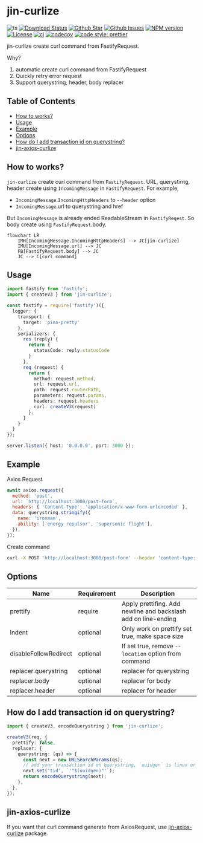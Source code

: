 # jin-curlize

![ts](https://flat.badgen.net/badge/Built%20With/TypeScript/blue)
[![Download Status](https://img.shields.io/npm/dw/jin-curlize.svg?style=flat-square)](https://npmcharts.com/compare/jin-curlize?minimal=true)
[![Github Star](https://img.shields.io/github/stars/imjuni/jin-curlize.svg?style=flat-square)](https://github.com/imjuni/jin-curlize)
[![Github Issues](https://img.shields.io/github/issues-raw/imjuni/jin-curlize.svg?style=flat-square)](https://github.com/imjuni/jin-curlize/issues)
[![NPM version](https://img.shields.io/npm/v/jin-curlize.svg?style=flat-square)](https://www.npmjs.com/package/jin-curlize)
[![License](https://img.shields.io/npm/l/jin-curlize.svg?style=flat-square)](https://github.com/imjuni/jin-curlize/blob/master/LICENSE)
[![ci](https://github.com/imjuni/jin-curlize/actions/workflows/ci.yml/badge.svg?style=flat-square)](https://github.com/imjuni/jin-curlize/actions/workflows/ci.yml)
[![codecov](https://codecov.io/gh/imjuni/jin-curlize/branch/master/graph/badge.svg?style=flat-square&token=R7R2PdJcS9)](https://codecov.io/gh/imjuni/jin-curlize)
[![code style: prettier](https://img.shields.io/badge/code_style-prettier-ff69b4.svg?style=flat-square)](https://github.com/prettier/prettier)

jin-curlize create curl command from FastifyRequest.

Why?

1. automatic create curl command from FastifyRequest
1. Quickly retry error request
1. Support querystring, header, body replacer

## Table of Contents <!-- omit in toc -->

- [How to works?](#how-to-works)
- [Usage](#usage)
- [Example](#example)
- [Options](#options)
- [How do I add transaction id on querystring?](#how-do-i-add-transaction-id-on-querystring)
- [jin-axios-curlize](#jin-axios-curlize)

## How to works?

`jin-curlize` create curl command from `FastifyRequest`. URL, querystirng, header create using `IncomingMessage` in `FastifyRequest`. For example,

- `IncomingMessage`.`IncomingHttpHeaders` to `--header` option
- `IncomingMessage`.url to querystring and href

But `IncomingMessage` is already ended ReadableStream in `FastifyReqest`. So body create using `FastifyRequest`.body.

```mermaid
flowchart LR
    IMH[IncomingMessage.IncomingHttpHeaders] --> JC[jin-curlize]
    IMU[IncomingMessage.url] --> JC
    FB[FastifyRequest.body] --> JC
    JC --> C[curl command]

```

## Usage

```ts
import fastify from 'fastify';
import { createV3 } from 'jin-curlize';

const fastify = require('fastify')({
  logger: {
    transport: {
      target: 'pino-pretty'
    },
    serializers: {
      res (reply) {
        return {
          statusCode: reply.statusCode
        }
      },
      req (request) {
        return {
          method: request.method,
          url: request.url,
          path: request.routerPath,
          parameters: request.params,
          headers: request.headers
          curl: createV3(request)
        };
      }
    }
  }
});

server.listen({ host: '0.0.0.0', port: 3000 });
```

## Example

Axios Request

```js
await axios.request({
  method: 'post',
  url: `http://localhost:3000/post-form`,
  headers: { 'Content-Type': 'application/x-www-form-urlencoded' },
  data: querystring.stringify({
    name: 'ironman',
    ability: ['energy repulsor', 'supersonic flight'],
  }),
});
```

Create command

```bash
curl -X POST 'http://localhost:3000/post-form' --header 'content-type: application/x-www-form-urlencoded' --data name='ironman' --data ability='energy repulsor' --data ability='supersonic flight'
```

## Options

| Name                  | Requirement | Description                                                    |
| --------------------- | ----------- | -------------------------------------------------------------- |
| prettify              | require     | Apply prettifing. Add newline and backslash add on line-ending |
| indent                | optional    | Only work on prettify set true, make space size                |
| disableFollowRedirect | optional    | If set true, remove `--location` option from command           |
| replacer.querystring  | optional    | replacer for querystring                                       |
| replacer.body         | optional    | replacer for body                                              |
| replacer.header       | optional    | replacer for header                                            |

## How do I add transaction id on querystring?

```ts
import { createV3, encodeQuerystring } from 'jin-curlize';

createV3(req, {
  prettify: false,
  replacer: {
    querystring: (qs) => {
      const next = new URLSearchParams(qs);
      // add your transaction id on querystring, `uuidgen` is linux or macosx uuid generator command
      next.set('tid', `'"$(uuidgen)"'`);
      return encodeQuerystring(next);
    },
  },
});
```

## jin-axios-curlize

If you want that curl command generate from AxiosRequest, use [jin-axios-curlize](https://www.npmjs.com/package/jin-axios-curlize) package.
